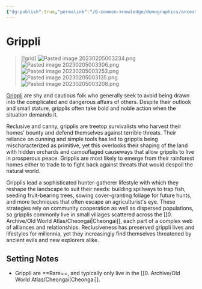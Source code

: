 ```yaml
---
{"dg-publish":true,"permalink":"/6-common-knowledge/demographics/ancestries/beastkin/grippli/"}
---
```


# Grippli

>[!grid]
>![Pasted image 20230205003234.png](/img/user/x.%20Assets/Attachments/Pasted%20image%2020230205003234.png)
>![Pasted image 20230205003306.png](/img/user/x.%20Assets/Attachments/Pasted%20image%2020230205003306.png)
>![Pasted image 20230205003253.png](/img/user/x.%20Assets/Attachments/Pasted%20image%2020230205003253.png)
>![Pasted image 20230205003135.png](/img/user/x.%20Assets/Attachments/Pasted%20image%2020230205003135.png)
>![Pasted image 20230205003208.png](/img/user/x.%20Assets/Attachments/Pasted%20image%2020230205003208.png)

[Grippli](https://2e.aonprd.com/Ancestries.aspx?ID=46) are shy and cautious folk who generally seek to avoid being drawn into the complicated and dangerous affairs of others. Despite their outlook and small stature, gripplis often take bold and noble action when the situation demands it.

Reclusive and canny, gripplis are treetop survivalists who harvest their homes' bounty and defend themselves against terrible threats. Their reliance on cunning and simple tools has led to gripplis being mischaracterized as primitive, yet this overlooks their shaping of the land with hidden orchards and camouflaged causeways that allow gripplis to live in prosperous peace. Gripplis are most likely to emerge from their rainforest homes either to trade to to fight back against threats that would despoil the natural world. 

Gripplis lead a sophisticated hunter-gatherer lifestyle with which they reshape the landscape to suit their needs: building spillways to trap fish, seeding fruit-bearing trees, sowing cover-granting foliage for future hunts, and more techniques that often escape an agriculturist's eye. These strategies rely on community cooperation as well as dispersed populations, so gripplis commonly live in small villages scattered across the [[0. Archive/Old World Atlas/Cheongai\|Cheongai]], each part of a complex web of alliances and relationships. Reclusiveness has preserved grippli lives and lifestyles for millennia, yet they increasingly find themselves threatened by ancient evils and new explorers alike. 

## Setting Notes

- Grippli are ==Rare==, and typically only live in the [[0. Archive/Old World Atlas/Cheongai\|Cheongai]]. 
